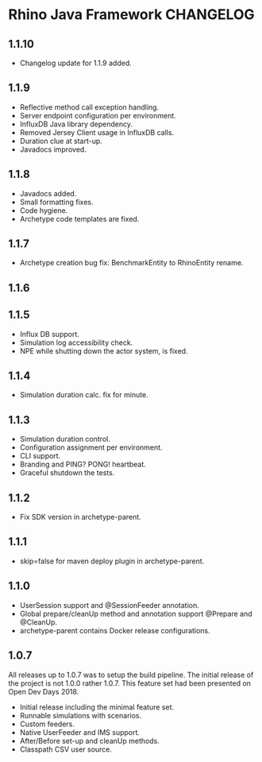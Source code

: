 Rhino Java Framework CHANGELOG
===

## 1.1.10
- Changelog update for 1.1.9 added.

## 1.1.9
- Reflective method call exception handling.
- Server endpoint configuration per environment.
- InfluxDB Java library dependency.
- Removed Jersey Client usage in InfluxDB calls.
- Duration clue at start-up.
- Javadocs improved.

## 1.1.8

* Javadocs added. 
* Small formatting fixes.
* Code hygiene.
* Archetype code templates are fixed.

## 1.1.7

* Archetype creation bug fix: BenchmarkEntity to RhinoEntity rename.

## 1.1.6
## 1.1.5

* Influx DB support.
* Simulation log accessibility check.
* NPE while shutting down the actor system, is fixed.

## 1.1.4

* Simulation duration calc. fix for minute.

## 1.1.3

* Simulation duration control.
* Configuration assignment per environment.
* CLI support.
* Branding and PING? PONG! heartbeat.
* Graceful shutdown the tests.

## 1.1.2

* Fix SDK version in archetype-parent.

## 1.1.1

* skip=false for maven deploy plugin in archetype-parent.

## 1.1.0

* UserSession support and @SessionFeeder annotation.
* Global prepare/cleanUp method and annotation support @Prepare and @CleanUp.
* archetype-parent contains Docker release configurations.

## 1.0.7

All releases up to 1.0.7 was to setup the build pipeline. The initial release of the project is not
1.0.0 rather 1.0.7. This feature set had been presented on Open Dev Days 2018.

* Initial release including the minimal feature set.
* Runnable simulations with scenarios.
* Custom feeders.
* Native UserFeeder and IMS support.
* After/Before set-up and cleanUp methods.
* Classpath CSV user source.
